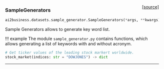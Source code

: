 <span style="float:right;">[[source]](https://github.com/ai2business/ai2business/blob/main/ai2business/datasets/sample_generator.py#L5)</span>

### SampleGenerators


```python
ai2business.datasets.sample_generator.SampleGenerators(*args, **kwargs)
```


Sample Generators allows to generate key word list.

!!! example
    The module `sample_generator.py` contains functions, which allows generating a list of
    keywords with and without acronym.

```python
# Get ticker values of the leading stock markert worldwide.
stock_market(indices: str = "DOWJONES") -> dict
```


----

